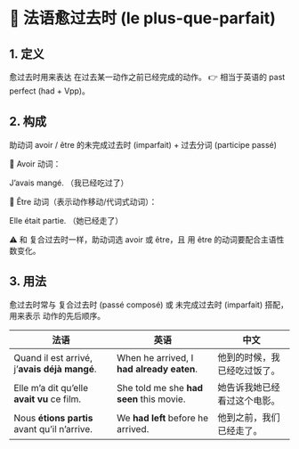# 📌 法语愈过去时 (le plus-que-parfait)
## 1. 定义

愈过去时用来表达 在过去某一动作之前已经完成的动作。
👉 相当于英语的 past perfect (had + Vpp)。

## 2. 构成

助动词 avoir / être 的未完成过去时 (imparfait) + 过去分词 (participe passé)

🔹 Avoir 动词：

J’avais mangé. （我已经吃过了）

🔹 Être 动词（表示动作移动/代词式动词）：

Elle était partie. （她已经走了）

⚠️ 和 复合过去时一样，助动词选 avoir 或 être，且 用 être 的动词要配合主语性数变化。

## 3. 用法

愈过去时常与 复合过去时 (passé composé) 或 未完成过去时 (imparfait) 搭配，用来表示 动作的先后顺序。

| **法语**                                       | **英语**                                    | **中文**         |
| -------------------------------------------- | ----------------------------------------- | -------------- |
| Quand il est arrivé, j’**avais déjà mangé**. | When he arrived, I **had already eaten**. | 他到的时候，我已经吃过饭了。 |
| Elle m’a dit qu’elle **avait vu** ce film.   | She told me she **had seen** this movie.  | 她告诉我她已经看过这个电影。 |
| Nous **étions partis** avant qu’il n’arrive. | We **had left** before he arrived.        | 他到之前，我们已经走了。   |
